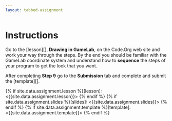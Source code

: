 ```yaml
---
layout: tabbed-assignment
---
```


# Instructions

Go to the [lesson][], **Drawing in GameLab**, on the Code.Org web site and work your way through the steps. By the end you should be familiar with the GameLab coordinate system and understand how to **sequence** the steps of your program to get the look that you want.

After completing **Step 9** go to the **Submission** tab and complete and submit the [template][].

<!-- Don't edit links here, change them in _data/assignment.yml instead. -->

{% if site.data.assignment.lesson   %}[lesson]: <{{site.data.assignment.lesson}}>     {% endif %}
{% if site.data.assignment.slides   %}[slides]:   <{{site.data.assignment.slides}}>   {% endif %}
{% if site.data.assignment.template %}[template]: <{{site.data.assignment.template}}> {% endif %}
